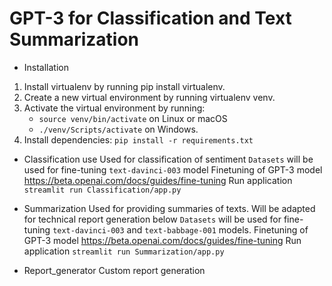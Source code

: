 # GPT-3 for Classification and Text Summarization
- Installation
1. Install virtualenv by running pip install virtualenv.
2. Create a new virtual environment by running virtualenv venv. 
3. Activate the virtual environment by running: 
      * `source venv/bin/activate` on Linux or macOS
      * `./venv/Scripts/activate` on Windows.
4. Install dependencies: `pip install -r requirements.txt`

- Classification use
Used for classification of sentiment 
`Datasets` will be used for fine-tuning `text-davinci-003` model 
Finetuning of GPT-3 model https://beta.openai.com/docs/guides/fine-tuning
Run application `streamlit run Classification/app.py`

- Summarization 
Used for providing summaries of texts. Will be adapted for technical report generation below
`Datasets` will be used for fine-tuning `text-davinci-003` and `text-babbage-001` models.
Finetuning of GPT-3 model https://beta.openai.com/docs/guides/fine-tuning
Run application `streamlit run Summarization/app.py`

- Report_generator 
Custom report generation


